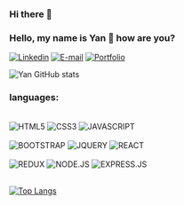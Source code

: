 ### Hi there 👋



### Hello, my name is Yan 🤙 how are you?

[![Linkedin](https://img.shields.io/badge/LinkedIn-0077B5?style=for-the-badge&logo=linkedin&logoColor=white)](https://www.linkedin.com/in/yan-pereira-dev/)
[![E-mail](https://img.shields.io/badge/Gmail-D14836?style=for-the-badge&logo=gmail&logoColor=white)](https://mail.google.com/mail/u/0/#inbox?compose=GTvVlcSBmXMJRXnVKMNRJkbHvkfvSMSmqpMJnGWJGLZKxlXXgVfDsbmWWsSFGrvHMDNRxDFHBKtsw)
[![Portfolio](https://img.shields.io/website-up-down-green-red/http/monip.org.svg)](https://yan-portfolio-zeta.vercel.app/)

![Yan GitHub stats](https://github-readme-stats.vercel.app/api?username=YanPrudencio015&show_icons=true&theme=radical )



### languages:

<div style="display:inline_block"><br>
    <img alt="HTML5" src="https://img.shields.io/badge/HTML5-E34F26?style=for-the-badge&logo=html5&logoColor=white">
    <img alt="CSS3" src="https://img.shields.io/badge/CSS3-1572B6?style=for-the-badge&logo=css3&logoColor=white">
    <img alt="JAVASCRIPT" src="https://img.shields.io/badge/JavaScript-323330?style=for-the-badge&logo=javascript&logoColor=F7DF1E">
    </div>
    <div style="display:inline_block"><br>
    <img alt="BOOTSTRAP" src="https://img.shields.io/badge/Bootstrap-563D7C?style=for-the-badge&logo=bootstrap&logoColor=white">
    <img alt="JQUERY" src="https://img.shields.io/badge/jQuery-0769AD?style=for-the-badge&logo=jquery&logoColor=white">
    <img alt="REACT" src="https://img.shields.io/badge/React-20232A?style=for-the-badge&logo=react&logoColor=61DAFB">
    </div>
    <div style="display:inline_block"><br>
    <img alt="REDUX" src="https://img.shields.io/badge/Redux-593D88?style=for-the-badge&logo=redux&logoColor=white">
    <img alt="NODE.JS" src="https://img.shields.io/badge/Node.js-43853D?style=for-the-badge&logo=node.js&logoColor=white">
    <img alt="EXPRESS.JS" src="https://img.shields.io/badge/Express.js-404D59?style=for-the-badge">
</div>
<br>

[![Top Langs](https://github-readme-stats.vercel.app/api/top-langs/?username=YanPrudencio015)](https://github.com/anuraghazra/github-readme-stats)


